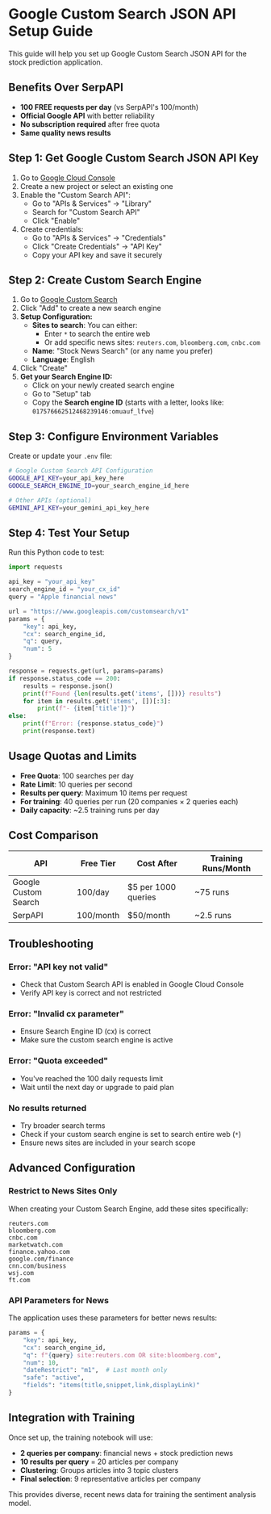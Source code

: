 # Google Custom Search JSON API Setup Guide

This guide will help you set up Google Custom Search JSON API for the stock prediction application.

## Benefits Over SerpAPI

- **100 FREE requests per day** (vs SerpAPI's 100/month)
- **Official Google API** with better reliability  
- **No subscription required** after free quota
- **Same quality news results**

## Step 1: Get Google Custom Search JSON API Key

1. Go to [Google Cloud Console](https://console.cloud.google.com/)
2. Create a new project or select an existing one
3. Enable the "Custom Search API":
   - Go to "APIs & Services" → "Library"
   - Search for "Custom Search API"
   - Click "Enable"
4. Create credentials:
   - Go to "APIs & Services" → "Credentials"
   - Click "Create Credentials" → "API Key"
   - Copy your API key and save it securely

## Step 2: Create Custom Search Engine

1. Go to [Google Custom Search](https://cse.google.com/cse/)
2. Click "Add" to create a new search engine
3. **Setup Configuration:**
   - **Sites to search**: You can either:
     - Enter `*` to search the entire web
     - Or add specific news sites: `reuters.com`, `bloomberg.com`, `cnbc.com`
   - **Name**: "Stock News Search" (or any name you prefer)
   - **Language**: English
4. Click "Create"
5. **Get your Search Engine ID:**
   - Click on your newly created search engine
   - Go to "Setup" tab
   - Copy the **Search engine ID** (starts with a letter, looks like: `017576662512468239146:omuauf_lfve`)

## Step 3: Configure Environment Variables

Create or update your `.env` file:

```bash
# Google Custom Search API Configuration
GOOGLE_API_KEY=your_api_key_here
GOOGLE_SEARCH_ENGINE_ID=your_search_engine_id_here

# Other APIs (optional)
GEMINI_API_KEY=your_gemini_api_key_here
```

## Step 4: Test Your Setup

Run this Python code to test:

```python
import requests

api_key = "your_api_key"
search_engine_id = "your_cx_id"
query = "Apple financial news"

url = "https://www.googleapis.com/customsearch/v1"
params = {
    "key": api_key,
    "cx": search_engine_id,
    "q": query,
    "num": 5
}

response = requests.get(url, params=params)
if response.status_code == 200:
    results = response.json()
    print(f"Found {len(results.get('items', []))} results")
    for item in results.get('items', [])[:3]:
        print(f"- {item['title']}")
else:
    print(f"Error: {response.status_code}")
    print(response.text)
```

## Usage Quotas and Limits

- **Free Quota**: 100 searches per day
- **Rate Limit**: 10 queries per second
- **Results per query**: Maximum 10 items per request
- **For training**: 40 queries per run (20 companies × 2 queries each)
- **Daily capacity**: ~2.5 training runs per day

## Cost Comparison

| API | Free Tier | Cost After | Training Runs/Month |
|-----|-----------|------------|-------------------|
| Google Custom Search | 100/day | $5 per 1000 queries | ~75 runs |
| SerpAPI | 100/month | $50/month | ~2.5 runs |

## Troubleshooting

### Error: "API key not valid"
- Check that Custom Search API is enabled in Google Cloud Console
- Verify API key is correct and not restricted

### Error: "Invalid cx parameter"
- Ensure Search Engine ID (cx) is correct
- Make sure the custom search engine is active

### Error: "Quota exceeded"
- You've reached the 100 daily requests limit
- Wait until the next day or upgrade to paid plan

### No results returned
- Try broader search terms
- Check if your custom search engine is set to search entire web (`*`)
- Ensure news sites are included in your search scope

## Advanced Configuration

### Restrict to News Sites Only

When creating your Custom Search Engine, add these sites specifically:

```
reuters.com
bloomberg.com
cnbc.com
marketwatch.com
finance.yahoo.com
google.com/finance
cnn.com/business
wsj.com
ft.com
```

### API Parameters for News

The application uses these parameters for better news results:

```python
params = {
    "key": api_key,
    "cx": search_engine_id, 
    "q": f"{query} site:reuters.com OR site:bloomberg.com",
    "num": 10,
    "dateRestrict": "m1",  # Last month only
    "safe": "active",
    "fields": "items(title,snippet,link,displayLink)"
}
```

## Integration with Training

Once set up, the training notebook will use:
- **2 queries per company**: financial news + stock prediction news
- **10 results per query** = 20 articles per company
- **Clustering**: Groups articles into 3 topic clusters
- **Final selection**: 9 representative articles per company

This provides diverse, recent news data for training the sentiment analysis model. 